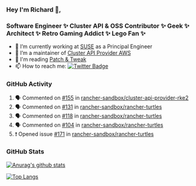 ### Hey I'm Richard 👋, 

<h3 align="left">Software Engineer ✨ Cluster API & OSS Contributor ✨ Geek ✨ Architect ✨ Retro Gaming Addict ✨ Lego Fan ✨</h3>

- 🔭 I’m currently working at [SUSE](https://www.suse.com/) as a Principal Engineer
- 👯 I’m a maintainer of [Cluster API Provider AWS](https://github.com/kubernetes-sigs/cluster-api-provider-aws)
- 💬 I'm reading [Patch & Tweak](https://bjooks.com/products/patch-tweak-exploring-modular-synthesis)
- 📫 How to reach me: [![Twitter Badge](https://img.shields.io/badge/-@fruit_case-00acee?style=flat&logo=Twitter&logoColor=white)](https://twitter.com/intent/follow?screen_name=fruit_case "Follow on Twitter")

### GitHub Activity 

<!--START_SECTION:activity-->
1. 🗣 Commented on [#155](https://github.com/rancher-sandbox/cluster-api-provider-rke2/issues/155#issuecomment-1740566730) in [rancher-sandbox/cluster-api-provider-rke2](https://github.com/rancher-sandbox/cluster-api-provider-rke2)
2. 🗣 Commented on [#131](https://github.com/rancher-sandbox/rancher-turtles/issues/131#issuecomment-1740487069) in [rancher-sandbox/rancher-turtles](https://github.com/rancher-sandbox/rancher-turtles)
3. 🗣 Commented on [#118](https://github.com/rancher-sandbox/rancher-turtles/issues/118#issuecomment-1740485754) in [rancher-sandbox/rancher-turtles](https://github.com/rancher-sandbox/rancher-turtles)
4. 🗣 Commented on [#104](https://github.com/rancher-sandbox/rancher-turtles/issues/104#issuecomment-1740485239) in [rancher-sandbox/rancher-turtles](https://github.com/rancher-sandbox/rancher-turtles)
5. ❗ Opened issue [#171](https://github.com/rancher-sandbox/rancher-turtles/issues/171) in [rancher-sandbox/rancher-turtles](https://github.com/rancher-sandbox/rancher-turtles)
<!--END_SECTION:activity-->

### GitHub Stats

[![Anurag's github stats](https://github-readme-stats.vercel.app/api?username=richardcase&count_private=true&show_icons=true)](https://github.com/anuraghazra/github-readme-stats)

[![Top Langs](https://github-readme-stats.vercel.app/api/top-langs/?username=richardcase&hide=html&layout=compact)](https://github.com/anuraghazra/github-readme-stats)
